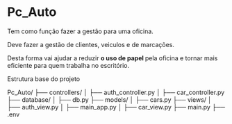 # Pc_Auto

Tem como função fazer a gestão para uma oficina.

Deve fazer a gestão de clientes, veiculos e de marcações. 

Desta forma vai ajudar a reduzir <strong> o uso de papel </strong> pela oficina e tornar mais eficiente para quem trabalha no escritório.

Estrutura base do projeto

Pc_Auto/
├── controllers/
│   ├── auth_controller.py
│   ├── car_controller.py
├── database/
│   ├── db.py
├── models/
│   ├── cars.py
├── views/
│   ├── auth_view.py
│   ├── main_app.py
│   ├── car_view.py
├── main.py
├── .env
